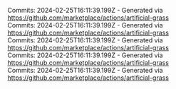 Commits: 2024-02-25T16:11:39.199Z - Generated via https://github.com/marketplace/actions/artificial-grass
<br>
Commits: 2024-02-25T16:11:39.199Z - Generated via https://github.com/marketplace/actions/artificial-grass
<br>
Commits: 2024-02-25T16:11:39.199Z - Generated via https://github.com/marketplace/actions/artificial-grass
<br>
Commits: 2024-02-25T16:11:39.199Z - Generated via https://github.com/marketplace/actions/artificial-grass
<br>
Commits: 2024-02-25T16:11:39.199Z - Generated via https://github.com/marketplace/actions/artificial-grass
<br>
